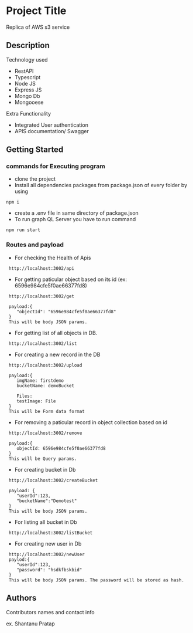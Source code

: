 # Project Title

Replica of AWS s3 service 

## Description

Technology used
* RestAPI
* Typescript
* Node JS
* Express JS
* Mongo Db
* Mongooese


Extra Functionality
* Integrated User authentication
* APIS documentation/ Swagger

## Getting Started


### commands for Executing program

* clone the project
* Install all dependencies packages from package.json of every folder by using
```
npm i
```
* create a .env file in same directory of package.json
* To run graph QL Server you have to run command
```
npm run start
```

### Routes and payload

* For checking the Health of Apis
```
 http://localhost:3002/api
```
* For getting paticular object based on its id (ex: 6596e984cfe5f0ae66377fd8)
```
 http://localhost:3002/get

 payload:{
    "objectId": "6596e984cfe5f0ae66377fd8"
 } 
 This will be body JSON params.
```

* For getting list of all objects in DB.
```
 http://localhost:3002/list
```

* For creating a new record in the DB
```
 http://localhost:3002/upload

 payload:{
    imgName: firstdemo
    bucketName: demoBucket

    Files:
    testImage: File
 }
 This will be Form data format
```

* For removing a paticular record in object collection based on id
```
 http://localhost:3002/remove

 payload:{
    objectId: 6596e984cfe5f0ae66377fd8
 }
 This will be Query params.
```

* For creating bucket in Db
```
 http://localhost:3002/createBucket

 payload: {
    "userId":123,
    "bucketName":"Demotest"
 }
 This will be body JSON params.
```

* For listing all bucket in Db
```
 http://localhost:3002/listBucket
```

* For creating new user in Db
```
 http://localhost:3002/newUser
 paylod:{
    "userId":123,
    "password": "hsdkfbskbid"
 }
 This will be body JSON params. The password will be stored as hash.
```




## 




## Authors

Contributors names and contact info

ex. Shantanu Pratap  



